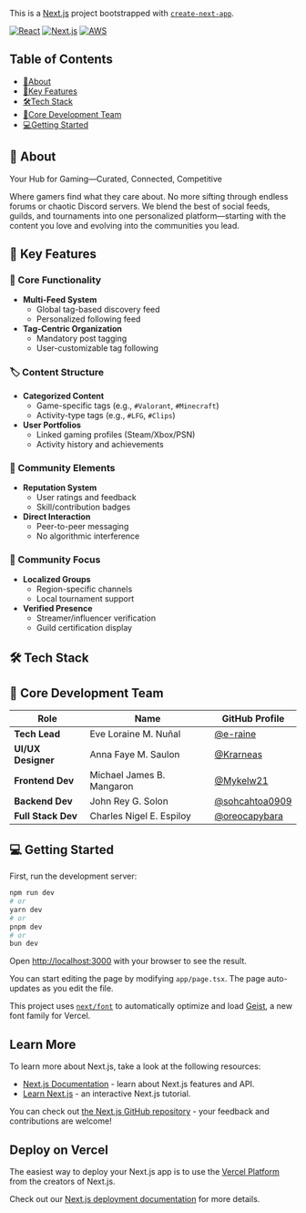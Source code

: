 This is a [Next.js](https://nextjs.org) project bootstrapped with [`create-next-app`](https://nextjs.org/docs/app/api-reference/cli/create-next-app).

[![React](https://img.shields.io/badge/React-20232A?logo=react&logoColor=61DAFB)](https://reactjs.org)
[![Next.js](https://img.shields.io/badge/Next.js-000000?logo=nextdotjs&logoColor=white)](https://nextjs.org)
[![AWS](https://img.shields.io/badge/AWS-%23FF9900.svg?logo=amazon-aws&logoColor=white)](https://aws.amazon.com)

## Table of Contents
* [🌟About](#-about)
* [🚀Key Features](#-key-features)
* [🛠️Tech Stack](#-tech-stack)
* [👦Core Development Team](#-core-development-team)
* [💻Getting Started](#-getting-started)

## 🌟 About
Your Hub for Gaming—Curated, Connected, Competitive

Where gamers find what they care about. No more sifting through endless forums or chaotic Discord servers. We blend the best of social feeds, guilds, and tournaments into one personalized platform—starting with the content you love and evolving into the communities you lead.

## 🚀 Key Features

### 🎯 Core Functionality
- **Multi-Feed System**
  - Global tag-based discovery feed
  - Personalized following feed
- **Tag-Centric Organization**
  - Mandatory post tagging
  - User-customizable tag following

### 🏷 Content Structure
- **Categorized Content**
  - Game-specific tags (e.g., `#Valorant`, `#Minecraft`)
  - Activity-type tags (e.g., `#LFG`, `#Clips`)
- **User Portfolios**
  - Linked gaming profiles (Steam/Xbox/PSN)
  - Activity history and achievements

### 🌟 Community Elements
- **Reputation System**
  - User ratings and feedback
  - Skill/contribution badges
- **Direct Interaction**
  - Peer-to-peer messaging
  - No algorithmic interference

### 📍 Community Focus
- **Localized Groups**
  - Region-specific channels
  - Local tournament support
- **Verified Presence**
  - Streamer/influencer verification
  - Guild certification display

## 🛠️ Tech Stack

## 👦 Core Development Team

| Role               | Name                      | GitHub Profile                                     |
|--------------------|---------------------------|----------------------------------------------------|
| **Tech Lead**      | Eve Loraine M. Nuñal      | <i class="fa-brands fa-square-github"></i> [@e-raine](https://github.com/e-raine)             |
| **UI/UX Designer** | Anna Faye M. Saulon       | [@Krarneas](https://github.com/Krarneas)           |
| **Frontend Dev**   | Michael James B. Mangaron | [@Mykelw21](https://github.com/Mykelw21)           |
| **Backend Dev**    | John Rey G. Solon         | [@sohcahtoa0909](https://github.com/sohcahtoa0909) |
| **Full Stack Dev** | Charles Nigel E. Espiloy  | [@oreocapybara](https://github.com/oreocapybara)   |

## 💻 Getting Started

First, run the development server:

```bash
npm run dev
# or
yarn dev
# or
pnpm dev
# or
bun dev
```

Open [http://localhost:3000](http://localhost:3000) with your browser to see the result.

You can start editing the page by modifying `app/page.tsx`. The page auto-updates as you edit the file.

This project uses [`next/font`](https://nextjs.org/docs/app/building-your-application/optimizing/fonts) to automatically optimize and load [Geist](https://vercel.com/font), a new font family for Vercel.

## Learn More

To learn more about Next.js, take a look at the following resources:

- [Next.js Documentation](https://nextjs.org/docs) - learn about Next.js features and API.
- [Learn Next.js](https://nextjs.org/learn) - an interactive Next.js tutorial.

You can check out [the Next.js GitHub repository](https://github.com/vercel/next.js) - your feedback and contributions are welcome!

## Deploy on Vercel

The easiest way to deploy your Next.js app is to use the [Vercel Platform](https://vercel.com/new?utm_medium=default-template&filter=next.js&utm_source=create-next-app&utm_campaign=create-next-app-readme) from the creators of Next.js.

Check out our [Next.js deployment documentation](https://nextjs.org/docs/app/building-your-application/deploying) for more details.
